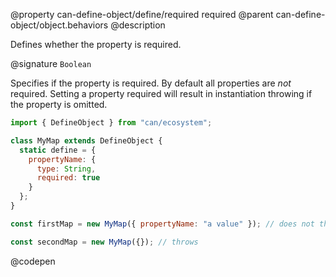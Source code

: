 @property can-define-object/define/required required
@parent can-define-object/object.behaviors
@description

Defines whether the property is required.

@signature `Boolean`

  Specifies if the property is required. By default all properties are *not* required. Setting a property required will result in instantiation throwing if the property is omitted.

  ```js
  import { DefineObject } from "can/ecosystem";

  class MyMap extends DefineObject {
    static define = {
      propertyName: {
        type: String,
        required: true
      }
    };
  }

  const firstMap = new MyMap({ propertyName: "a value" }); // does not throw

  const secondMap = new MyMap({}); // throws
  ```
  @codepen
